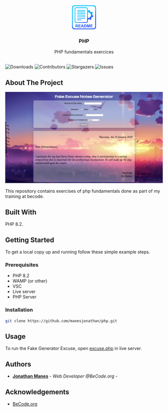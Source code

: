 <br/>
<p align="center">
  <a href="https://github.com/manesjonathan/php">
    <img src="/assets/image/logo.png" alt="Logo" width="80" height="80">
  </a>

  <h3 align="center">PHP</h3>

  <p align="center">
    PHP fundamentals exercices
    <br/>
    <br/>
  </p>
</p>

![Downloads](https://img.shields.io/github/downloads/manesjonathan/php/total) ![Contributors](https://img.shields.io/github/contributors/manesjonathan/php?color=dark-green) ![Stargazers](https://img.shields.io/github/stars/manesjonathan/php?style=social) ![Issues](https://img.shields.io/github/issues/manesjonathan/php) 

## About The Project

![Screen Shot](assets/image/capture.png)

This repository contains exercises of php fundamentals done as part of my training at becode.

## Built With

PHP 8.2.

## Getting Started

To get a local copy up and running follow these simple example steps.

### Prerequisites

- PHP 8.2
- WAMP (or other)
- VSC
- Live server
- PHP Server

### Installation

```sh
git clone https://github.com/manesjonathan/php.git
```

## Usage

To run the Fake Generator Excuse, open [excuse.php](variable/excuse.php) in live server.


## Authors

* **[Jonathan Manes](https://github.com/manesjonathan/)** - *Web Developer @BeCode.org* - 

## Acknowledgements

* [BeCode.org](https://github.com/becodeorg)
